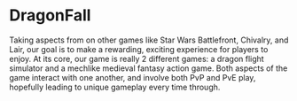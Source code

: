 # DragonFall
Taking aspects from on other games like Star Wars Battlefront, Chivalry, and Lair, our goal is to make a rewarding, exciting experience for players to enjoy. At its core, our game is really 2 different games: a dragon flight simulator and a mechlike medieval fantasy action game. Both aspects of the game interact with one another, and involve both PvP and PvE play, hopefully leading to unique gameplay every time through.
